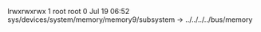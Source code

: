 lrwxrwxrwx 1 root root 0 Jul 19 06:52 sys/devices/system/memory/memory9/subsystem -> ../../../../bus/memory
